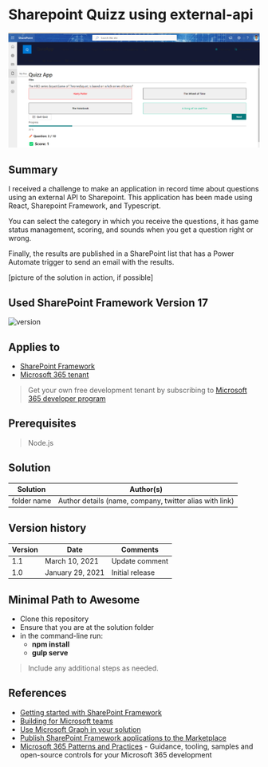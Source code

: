 # Sharepoint Quizz using external-api
<picture>
  <source media="(prefers-color-scheme: dark)" srcset="https://github.com/corsinoelias/externalAPI/blob/main/src/webparts/timeApi/assets/showcase.png">
  <source media="(prefers-color-scheme: light)" srcset="https://github.com/corsinoelias/externalAPI/blob/main/src/webparts/timeApi/assets/showcase.png">
  <img alt="Shows an illustrated sun in light mode and a moon with stars in dark mode." src="https://github.com/corsinoelias/externalAPI/blob/main/src/webparts/timeApi/assets/showcase.png">
</picture>

## Summary

I received a challenge to make an application in record time about questions using an external API to Sharepoint.
This application has been made using React, Sharepoint Framework, and Typescript.

You can select the category in which you receive the questions, it has game status management, scoring, and sounds when you get a question right or wrong.

Finally, the results are published in a SharePoint list that has a Power Automate trigger to send an email with the results.

[picture of the solution in action, if possible]

## Used SharePoint Framework Version 17

![version](https://img.shields.io/badge/version-1.17.3-green.svg)

## Applies to

- [SharePoint Framework](https://aka.ms/spfx)
- [Microsoft 365 tenant](https://docs.microsoft.com/en-us/sharepoint/dev/spfx/set-up-your-developer-tenant)

> Get your own free development tenant by subscribing to [Microsoft 365 developer program](http://aka.ms/o365devprogram)

## Prerequisites

> Node.js 

## Solution

| Solution    | Author(s)                                               |
| ----------- | ------------------------------------------------------- |
| folder name | Author details (name, company, twitter alias with link) |

## Version history

| Version | Date             | Comments        |
| ------- | ---------------- | --------------- |
| 1.1     | March 10, 2021   | Update comment  |
| 1.0     | January 29, 2021 | Initial release |

## Minimal Path to Awesome

- Clone this repository
- Ensure that you are at the solution folder
- in the command-line run:
  - **npm install**
  - **gulp serve**

> Include any additional steps as needed.

## References

- [Getting started with SharePoint Framework](https://docs.microsoft.com/en-us/sharepoint/dev/spfx/set-up-your-developer-tenant)
- [Building for Microsoft teams](https://docs.microsoft.com/en-us/sharepoint/dev/spfx/build-for-teams-overview)
- [Use Microsoft Graph in your solution](https://docs.microsoft.com/en-us/sharepoint/dev/spfx/web-parts/get-started/using-microsoft-graph-apis)
- [Publish SharePoint Framework applications to the Marketplace](https://docs.microsoft.com/en-us/sharepoint/dev/spfx/publish-to-marketplace-overview)
- [Microsoft 365 Patterns and Practices](https://aka.ms/m365pnp) - Guidance, tooling, samples and open-source controls for your Microsoft 365 development
